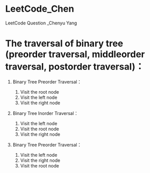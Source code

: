 # LeetCode_Chen
LeetCode Question _Chenyu Yang

# The traversal of binary tree (preorder traversal, middleorder traversal, postorder traversal)：

1. Binary Tree Preorder Traversal：
   1. Visit the root node 
   2. Visit the left node
   3. Visit the right node
  
2. Binary Tree Inorder Traversal：
   1. Visit the left node 
   2. Visit the root node
   3. Visit the right node
  
3. Binary Tree Preorder Traversal：
   1. Visit the left node 
   2. Visit the right node 
   3. Visit the root node
